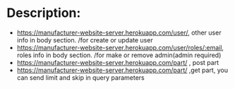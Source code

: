# Description:

-   https://manufacturer-website-server.herokuapp.com/user/, other user info in body section. /for create or update user
-   https://manufacturer-website-server.herokuapp.com/user/roles/:email, roles info in body section. /for make or remove admin(admin required)
-   https://manufacturer-website-server.herokuapp.com/part/ , post part
-   https://manufacturer-website-server.herokuapp.com/part/ ,get part, you can send limit and skip in query parameters
